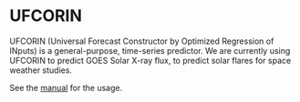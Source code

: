 UFCORIN
=======

UFCORIN (Universal Forecast Constructor by Optimized Regression of INputs) is a general-purpose, time-series predictor. We are currently using UFCORIN to predict GOES Solar X-ray flux, to predict solar flares for space weather studies.

See the [manual](manual.md) for the usage.

